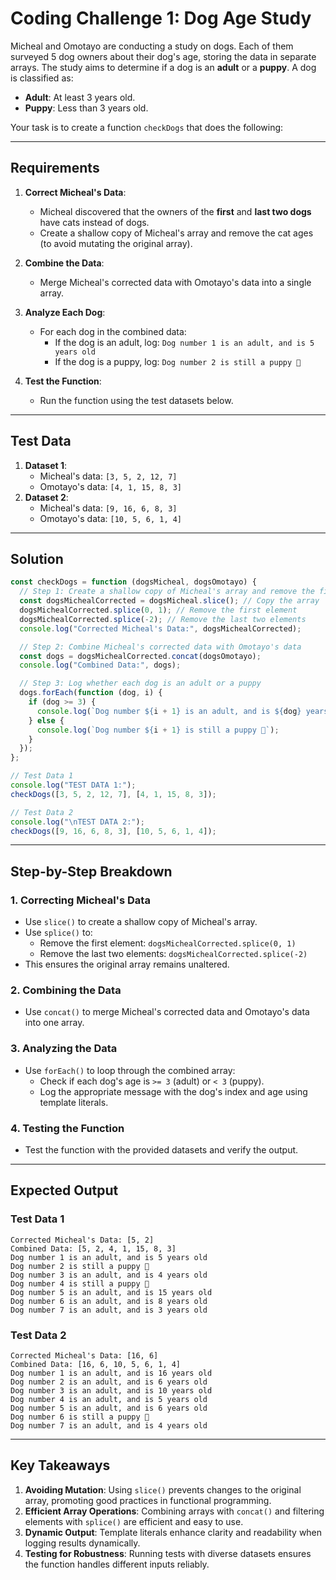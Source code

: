# Coding Challenge 1: Dog Age Study

Micheal and Omotayo are conducting a study on dogs. Each of them surveyed 5 dog owners about their dog's age, storing the data in separate arrays. The study aims to determine if a dog is an **adult** or a **puppy**. A dog is classified as:

- **Adult**: At least 3 years old.
- **Puppy**: Less than 3 years old.

Your task is to create a function `checkDogs` that does the following:

---

## **Requirements**

1. **Correct Micheal's Data**:

   - Micheal discovered that the owners of the **first** and **last two dogs** have cats instead of dogs.
   - Create a shallow copy of Micheal's array and remove the cat ages (to avoid mutating the original array).

2. **Combine the Data**:

   - Merge Micheal's corrected data with Omotayo's data into a single array.

3. **Analyze Each Dog**:

   - For each dog in the combined data:
     - If the dog is an adult, log:
       `Dog number 1 is an adult, and is 5 years old`
     - If the dog is a puppy, log:
       `Dog number 2 is still a puppy 🐶`

4. **Test the Function**:
   - Run the function using the test datasets below.

---

## **Test Data**

1. **Dataset 1**:
   - Micheal's data: `[3, 5, 2, 12, 7]`
   - Omotayo's data: `[4, 1, 15, 8, 3]`
2. **Dataset 2**:
   - Micheal's data: `[9, 16, 6, 8, 3]`
   - Omotayo's data: `[10, 5, 6, 1, 4]`

---

## **Solution**

```javascript
const checkDogs = function (dogsMicheal, dogsOmotayo) {
  // Step 1: Create a shallow copy of Micheal's array and remove the first and last two elements
  const dogsMichealCorrected = dogsMicheal.slice(); // Copy the array
  dogsMichealCorrected.splice(0, 1); // Remove the first element
  dogsMichealCorrected.splice(-2); // Remove the last two elements
  console.log("Corrected Micheal's Data:", dogsMichealCorrected);

  // Step 2: Combine Micheal's corrected data with Omotayo's data
  const dogs = dogsMichealCorrected.concat(dogsOmotayo);
  console.log("Combined Data:", dogs);

  // Step 3: Log whether each dog is an adult or a puppy
  dogs.forEach(function (dog, i) {
    if (dog >= 3) {
      console.log(`Dog number ${i + 1} is an adult, and is ${dog} years old`);
    } else {
      console.log(`Dog number ${i + 1} is still a puppy 🐶`);
    }
  });
};

// Test Data 1
console.log("TEST DATA 1:");
checkDogs([3, 5, 2, 12, 7], [4, 1, 15, 8, 3]);

// Test Data 2
console.log("\nTEST DATA 2:");
checkDogs([9, 16, 6, 8, 3], [10, 5, 6, 1, 4]);
```

---

## **Step-by-Step Breakdown**

### 1. **Correcting Micheal's Data**

- Use `slice()` to create a shallow copy of Micheal's array.
- Use `splice()` to:
  - Remove the first element: `dogsMichealCorrected.splice(0, 1)`
  - Remove the last two elements: `dogsMichealCorrected.splice(-2)`
- This ensures the original array remains unaltered.

### 2. **Combining the Data**

- Use `concat()` to merge Micheal's corrected data and Omotayo's data into one array.

### 3. **Analyzing the Data**

- Use `forEach()` to loop through the combined array:
  - Check if each dog's age is `>= 3` (adult) or `< 3` (puppy).
  - Log the appropriate message with the dog's index and age using template literals.

### 4. **Testing the Function**

- Test the function with the provided datasets and verify the output.

---

## **Expected Output**

### Test Data 1

```plaintext
Corrected Micheal's Data: [5, 2]
Combined Data: [5, 2, 4, 1, 15, 8, 3]
Dog number 1 is an adult, and is 5 years old
Dog number 2 is still a puppy 🐶
Dog number 3 is an adult, and is 4 years old
Dog number 4 is still a puppy 🐶
Dog number 5 is an adult, and is 15 years old
Dog number 6 is an adult, and is 8 years old
Dog number 7 is an adult, and is 3 years old
```

### Test Data 2

```plaintext
Corrected Micheal's Data: [16, 6]
Combined Data: [16, 6, 10, 5, 6, 1, 4]
Dog number 1 is an adult, and is 16 years old
Dog number 2 is an adult, and is 6 years old
Dog number 3 is an adult, and is 10 years old
Dog number 4 is an adult, and is 5 years old
Dog number 5 is an adult, and is 6 years old
Dog number 6 is still a puppy 🐶
Dog number 7 is an adult, and is 4 years old
```

---

## **Key Takeaways**

1. **Avoiding Mutation**: Using `slice()` prevents changes to the original array, promoting good practices in functional programming.
2. **Efficient Array Operations**: Combining arrays with `concat()` and filtering elements with `splice()` are efficient and easy to use.
3. **Dynamic Output**: Template literals enhance clarity and readability when logging results dynamically.
4. **Testing for Robustness**: Running tests with diverse datasets ensures the function handles different inputs reliably.
